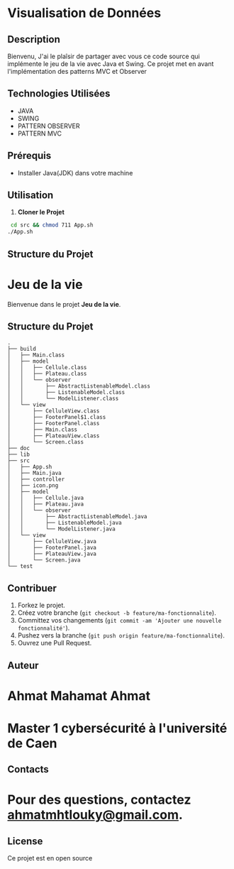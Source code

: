# Visualisation de Données

## Description
Bienvenu,
J'ai le plaîsir de partager avec vous ce code source qui implémente le jeu de la vie avec Java et Swing.
Ce projet met en avant l'implémentation des patterns MVC et Observer
## Technologies Utilisées
- JAVA 
- SWING
- PATTERN OBSERVER
- PATTERN MVC

## Prérequis
- Installer Java(JDK) dans votre machine

## Utilisation

1. **Cloner le Projet**
```bash
 cd src && chmod 711 App.sh
./App.sh
```
## Structure du Projet
# Jeu de la vie

Bienvenue dans le projet **Jeu de la vie**.

## Structure du Projet

```plaintext
.
├── build
│   ├── Main.class
│   ├── model
│   │   ├── Cellule.class
│   │   ├── Plateau.class
│   │   └── observer
│   │       ├── AbstractListenableModel.class
│   │       ├── ListenableModel.class
│   │       └── ModelListener.class
│   └── view
│       ├── CelluleView.class
│       ├── FooterPanel$1.class
│       ├── FooterPanel.class
│       ├── Main.class
│       ├── PlateauView.class
│       └── Screen.class
├── doc
├── lib
├── src
│   ├── App.sh
│   ├── Main.java
│   ├── controller
│   ├── icon.png
│   ├── model
│   │   ├── Cellule.java
│   │   ├── Plateau.java
│   │   └── observer
│   │       ├── AbstractListenableModel.java
│   │       ├── ListenableModel.java
│   │       └── ModelListener.java
│   └── view
│       ├── CelluleView.java
│       ├── FooterPanel.java
│       ├── PlateauView.java
│       └── Screen.java
└── test
```

## Contribuer

1. Forkez le projet.
2. Créez votre branche (`git checkout -b feature/ma-fonctionnalite`).
3. Committez vos changements (`git commit -am 'Ajouter une nouvelle fonctionnalité'`).
4. Pushez vers la branche (`git push origin feature/ma-fonctionnalite`).
5. Ouvrez une Pull Request.

## Auteur

# Ahmat Mahamat Ahmat

# Master 1 cybersécurité à l'université de Caen

## Contacts

# Pour des questions, contactez [ahmatmhtlouky@gmail.com](mailto:ahmatmhtlouky@gmail.com).

## License

Ce projet est en open source
